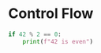 Control Flow
================================================================================


```python
if 42 % 2 == 0:
    print(f"42 is even")
```
